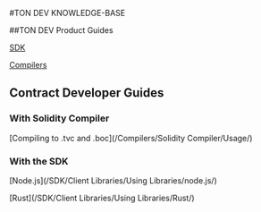 #TON DEV KNOWLEDGE-BASE

##TON DEV Product Guides

[SDK](/SDK/Overview/)

[Compilers](/Compilers/Intro/)

## Contract Developer Guides 

### With Solidity Compiler

[Compiling to .tvc and .boc](/Compilers/Solidity Compiler/Usage/)

### With the SDK

[Node.js](/SDK/Client Libraries/Using Libraries/node.js/)

[Rust](/SDK/Client Libraries/Using Libraries/Rust/)



